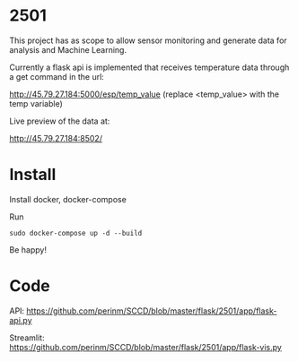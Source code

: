 # 2501

This project has as scope to allow sensor monitoring and generate data for analysis and Machine Learning.

Currently a flask api is implemented that receives temperature data through a get command in the url:

http://45.79.27.184:5000/esp/temp_value (replace <temp_value> with the temp variable)


Live preview of the data at:

http://45.79.27.184:8502/

# Install

Install docker, docker-compose

Run
```
sudo docker-compose up -d --build
```

Be happy!

# Code

API: https://github.com/perinm/SCCD/blob/master/flask/2501/app/flask-api.py

Streamlit: https://github.com/perinm/SCCD/blob/master/flask/2501/app/flask-vis.py
